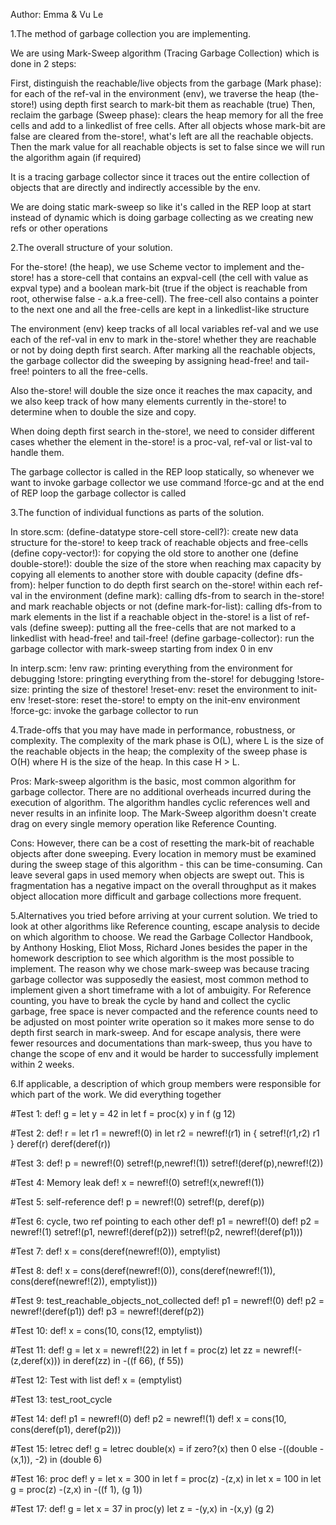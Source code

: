 Author: Emma & Vu Le

1.The method of garbage collection you are implementing.

We are using Mark-Sweep algorithm (Tracing Garbage Collection) which is done in 2 steps:

First, distinguish the reachable/live objects from the garbage (Mark phase): for each of the ref-val in the environment (env), we traverse the heap (the-store!) using depth first search to mark-bit them as reachable (true)
Then, reclaim the garbage (Sweep phase): clears the heap memory for all the free cells and add to a linkedlist of free cells. After all objects whose mark-bit are false are cleared from the-store!, what's left are all the reachable objects. Then the mark value for all reachable objects is set to false since we will run the algorithm again (if required)

It is a tracing garbage collector since it traces out the entire collection of objects that are directly and indirectly accessible by the env.

We are doing static mark-sweep so like it's called in the REP loop at start instead of dynamic which is doing garbage collecting as we creating new refs or other operations

2.The overall structure of your solution.

For the-store! (the heap), we use Scheme vector to implement and the-store! has a store-cell that contains an expval-cell (the cell with value as expval type) and a boolean mark-bit (true if the object is reachable from root, otherwise false - a.k.a free-cell). The free-cell also contains a pointer to the next one and all the free-cells are kept in a linkedlist-like structure

The environment (env) keep tracks of all local variables ref-val and we use each of the ref-val in env to mark in the-store! whether they are reachable or not by doing depth first search. After marking all the reachable objects, the garbage collector did the sweeping by assigning head-free! and tail-free! pointers to all the free-cells.

Also the-store! will double the size once it reaches the max capacity, and we also keep track of how many elements currently in the-store! to determine when to double the size and copy.

When doing depth first search in the-store!, we need to consider different cases whether the element in the-store! is a proc-val, ref-val or list-val to handle them.

The garbage collector is called in the REP loop statically, so whenever we want to invoke garbage collector we use command !force-gc and at the end of REP loop the garbage collector is called

3.The function of individual functions as parts of the solution.

In store.scm:
(define-datatype store-cell store-cell?): create new data structure for the-store! to keep track of reachable objects and free-cells
(define copy-vector!): for copying the old store to another one
(define double-store!): double the size of the store when reaching max capacity by copying all elements to another store with double capacity
(define dfs-from): helper function to do depth first search on the-store! within each ref-val in the environment 
(define mark): calling dfs-from to search in the-store! and mark reachable objects or not
(define mark-for-list): calling dfs-from to mark elements in the list if a reachable object in the-store! is a list of ref-vals
(define sweep): putting all the free-cells that are not marked to a linkedlist with head-free! and tail-free!
(define garbage-collector): run the garbage collector with mark-sweep starting from index 0 in env

In interp.scm:
!env raw: printing everything from the environment for debugging
!store: pringting everything from the-store! for debugging
!store-size: printing the size of thestore!
!reset-env: reset the environment to init-env
!reset-store: reset the-store! to empty on the init-env environment
!force-gc: invoke the garbage collector to run


4.Trade-offs that you may have made in performance, robustness, or complexity.
The complexity of the mark phase is O(L), where L is the size of the reachable objects in the heap; the complexity of the sweep phase is O(H) where H is the size of the heap. In this case H > L.

Pros:
Mark-sweep algorithm is the basic, most common algorithm for garbage collector. 
There are no additional overheads incurred during the execution of algorithm.
The algorithm handles cyclic references well and never results in an infinite loop.
The Mark-Sweep algorithm doesn't create drag on every single memory operation like Reference Counting.

Cons:
However, there can be a cost of resetting the mark-bit of reachable objects after done sweeping. 
Every location in memory must be examined during the sweep stage of this algorithm - this can be time-consuming.
Can leave several gaps in used memory when objects are swept out. This is fragmentation has a negative impact on the overall throughput as it makes object allocation more difficult and garbage collections more frequent. 

5.Alternatives you tried before arriving at your current solution.
We tried to look at other algorithms like Reference counting, escape analysis to decide on which algorithm to choose. We read the Garbage Collector Handbook, by Anthony Hosking, Eliot Moss, Richard Jones besides the paper in the homework description to see which algorithm is the most possible to implement. The reason why we chose mark-sweep was because tracing garbage collector was supposedly the easiest, most common method to implement given a short timeframe with a lot of ambuigity. For Reference counting, you have to break the cycle by hand and collect the cyclic garbage, free space is never compacted and the reference counts need to be adjusted on most pointer write operation so it makes more sense to do depth first search in mark-sweep. And for escape analysis, there were fewer resources and documentations than mark-sweep, thus you have to change the scope of env and it would be harder to successfully implement within 2 weeks.

6.If applicable, a description of which group members were responsible for which part of the work.
We did everything together

#Test 1: 
def! g = let y = 42 in let f = proc(x) y in f
(g 12)

#Test 2: 
def! r = let r1 = newref!(0) in let r2 = newref!(r1) in { setref!(r1,r2)  r1 }
deref(r)
deref(deref(r))

#Test 3:
def! p = newref!(0)
setref!(p,newref!(1))
setref!(deref(p),newref!(2))

#Test 4: Memory leak
def! x = newref!(0)
setref!(x,newref!(1))

#Test 5: self-reference
def! p = newref!(0)
setref!(p, deref(p))

#Test 6: cycle, two ref pointing to each other
def! p1 = newref!(0)
def! p2 = newref!(1)
setref!(p1, newref!(deref(p2)))
setref!(p2, newref!(deref(p1)))

#Test 7: 
def! x = cons(deref(newref!(0)), emptylist)

#Test 8: 
def! x = cons(deref(newref!(0)), cons(deref(newref!(1)), cons(deref(newref!(2)), emptylist)))

#Test 9: test_reachable_objects_not_collected
def! p1 = newref!(0)
def! p2 = newref!(deref(p1))
def! p3 = newref!(deref(p2))

#Test 10:
def! x = cons(10, cons(12, emptylist))

#Test 11:
def! g = let x = newref!(22) in let f = proc(z) let zz = newref!(-(z,deref(x))) in deref(zz) in -((f 66), (f 55))

#Test 12: Test with list
def! x = (emptylist)

#Test 13: test_root_cycle

#Test 14:
def! p1 = newref!(0)
def! p2 = newref!(1)
def! x = cons(10, cons(deref(p1), deref(p2)))

#Test 15: letrec
def! g = letrec double(x) = if zero?(x) then 0 else -((double -(x,1)), -2) in (double 6)

#Test 16: proc
def! y = let x = 300 in let f = proc(z) -(z,x) in let x = 100 in let g = proc(z) -(z,x) in -((f 1), (g 1))

#Test 17:
def! g = let x = 37 in proc(y) let z = -(y,x) in -(x,y)
(g 2)
